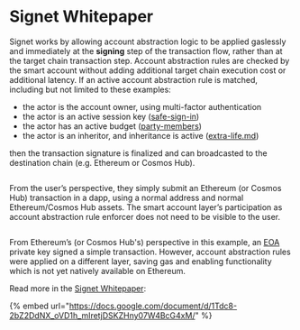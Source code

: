 # Signet Whitepaper

Signet works by allowing account abstraction logic to be applied gaslessly and immediately at the **signing** step of the transaction flow, rather than at the target chain transaction step. Account abstraction rules are checked by the smart account without adding additional target chain execution cost or additional latency. If an active account abstraction rule is matched, including but not limited to these examples:

* the actor is the account owner, using multi-factor authentication
* the actor is an active session key ([safe-sign-in](../safe-sign-in/ "mention"))
* the actor has an active budget ([party-members](../party-members/ "mention"))
* the actor is an inheritor, and inheritance is active ([extra-life.md](../extra-life.md "mention"))

then the transaction signature is finalized and can broadcasted to the destination chain (e.g. Ethereum or Cosmos Hub).

<figure><img src="../../.gitbook/assets/Screenshot 2024-03-31 at 5.01.01 PM.png" alt=""><figcaption></figcaption></figure>

From the user’s perspective, they simply submit an Ethereum (or Cosmos Hub) transaction in a dapp, using a normal address and normal Ethereum/Cosmos Hub assets. The smart account layer’s participation as account abstraction rule enforcer does not need to be visible to the user.

<figure><img src="../../.gitbook/assets/Screenshot 2024-03-31 at 5.01.41 PM.png" alt=""><figcaption></figcaption></figure>

From Ethereum’s (or Cosmos Hub's) perspective in this example, an [EOA](../../glossary.md#eoa) private key signed a simple transaction. However, account abstraction rules were applied on a different layer, saving gas and enabling functionality which is not yet natively available on Ethereum.

Read more in the [Signet Whitepaper](https://docs.google.com/document/d/1Tdc8-2bZ2DdNX\_oVD1h\_mIretjDSKZHny07W4BcG4xM/):

{% embed url="https://docs.google.com/document/d/1Tdc8-2bZ2DdNX_oVD1h_mIretjDSKZHny07W4BcG4xM/" %}
